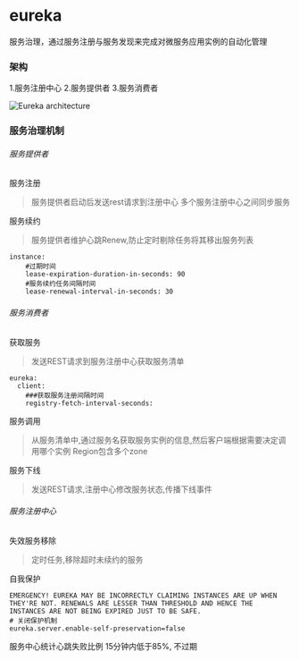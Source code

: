 # eureka

服务治理，通过服务注册与服务发现来完成对微服务应用实例的自动化管理

### 架构

1.服务注册中心
2.服务提供者
3.服务消费者

![Eureka architecture](https://376453716.github.io/img/spring-cloud/Eureka.png)

### 服务治理机制

###### 服务提供者

服务注册
> 服务提供者启动后发送rest请求到注册中心
多个服务注册中心之间同步服务

服务续约
> 服务提供者维护心跳Renew,防止定时剔除任务将其移出服务列表
```
instance:
    #过期时间
    lease-expiration-duration-in-seconds: 90 
    #服务续约任务间隔时间
    lease-renewal-interval-in-seconds: 30
```

###### 服务消费者

获取服务
> 发送REST请求到服务注册中心获取服务清单
```
eureka:
  client:
    ###获取服务注册间隔时间
    registry-fetch-interval-seconds: 
```

服务调用
>  从服务清单中,通过服务名获取服务实例的信息,然后客户端根据需要决定调用哪个实例
Region包含多个zone

服务下线
> 发送REST请求,注册中心修改服务状态,传播下线事件

###### 服务注册中心

失效服务移除
> 定时任务,移除超时未续约的服务

自我保护
> 
```
EMERGENCY! EUREKA MAY BE INCORRECTLY CLAIMING INSTANCES ARE UP WHEN THEY'RE NOT. RENEWALS ARE LESSER THAN THRESHOLD AND HENCE THE INSTANCES ARE NOT BEING EXPIRED JUST TO BE SAFE.
# 关闭保护机制
eureka.server.enable-self-preservation=false
```
服务中心统计心跳失败比例 15分钟内低于85%, 不过期
